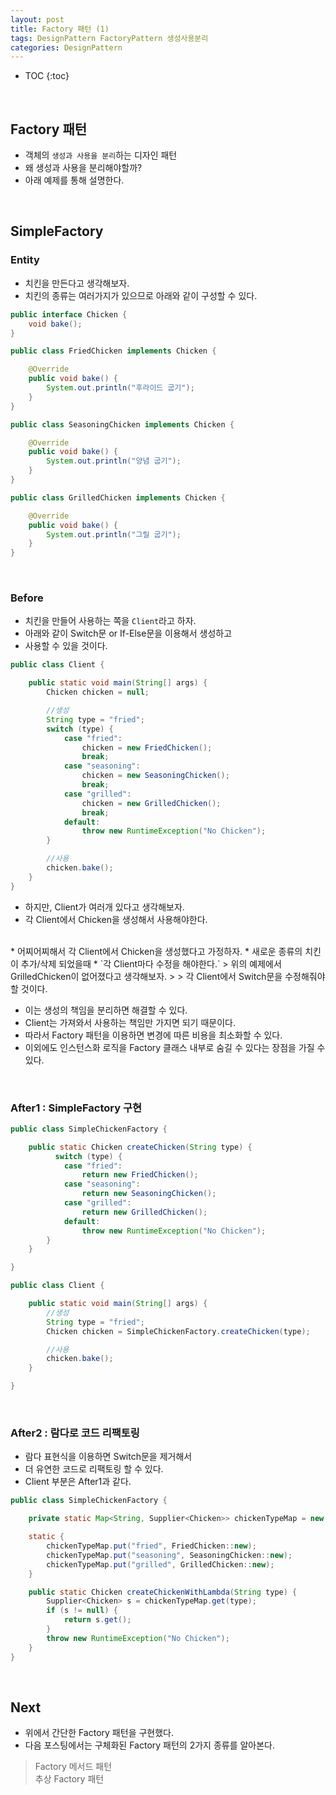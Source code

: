 ```yaml
---
layout: post
title: Factory 패턴 (1)
tags: DesignPattern FactoryPattern 생성사용분리
categories: DesignPattern
---
```


* TOC
{:toc}  

<br>

## Factory 패턴
* 객체의 `생성과 사용을 분리`하는 디자인 패턴
* 왜 생성과 사용을 분리해야할까?
* 아래 예제를 통해 설명한다.

<br>  
  
## SimpleFactory
  
### Entity
* 치킨을 만든다고 생각해보자.  
* 치킨의 종류는 여러가지가 있으므로 아래와 같이 구성할 수 있다. 
  
```java
public interface Chicken {
    void bake();
}
```

```java
public class FriedChicken implements Chicken {

    @Override
    public void bake() {
        System.out.println("후라이드 굽기");
    }
}
```

```java
public class SeasoningChicken implements Chicken {

    @Override
    public void bake() {
        System.out.println("양념 굽기");
    }
}
```

```java
public class GrilledChicken implements Chicken {

    @Override
    public void bake() {
        System.out.println("그릴 굽기");
    }
}
```

<br>  
  
### Before
* 치킨을 만들어 사용하는 쪽을 `Client`라고 하자.
* 아래와 같이 Switch문 or If-Else문을 이용해서 생성하고
* 사용할 수 있을 것이다.

```java
public class Client {

    public static void main(String[] args) {
        Chicken chicken = null;

        //생성
        String type = "fried";
        switch (type) {
            case "fried":
                chicken = new FriedChicken();
                break;
            case "seasoning":
                chicken = new SeasoningChicken();
                break;
            case "grilled":
                chicken = new GrilledChicken();
                break;
            default:
                throw new RuntimeException("No Chicken");
        }

        //사용
        chicken.bake();
    }
}
```

* 하지만, Client가 여러개 있다고 생각해보자.
* 각 Client에서 Chicken을 생성해서 사용해야한다.  
<br>
* 어찌어찌해서 각 Client에서 Chicken을 생성했다고 가정하자.
* 새로운 종류의 치킨이 추가/삭제 되었을때
* `각 Client마다 수정을 해야한다.`  
> 위의 예제에서 GrilledChicken이 없어졌다고 생각해보자.
>
> 각 Client에서 Switch문을 수정해줘야 할 것이다.  
  
<br>
  
* 이는 생성의 책임을 분리하면 해결할 수 있다.
* Client는 가져와서 사용하는 책임만 가지면 되기 때문이다.
* 따라서 Factory 패턴을 이용하면 변경에 따른 비용을 최소화할 수 있다.
* 이외에도 인스턴스화 로직을 Factory 클래스 내부로 숨길 수 있다는 장점을 가질 수 있다.

<br>  
  
### After1 : SimpleFactory 구현
```java
public class SimpleChickenFactory {

    public static Chicken createChicken(String type) {
          switch (type) {
            case "fried":
                return new FriedChicken();
            case "seasoning":
                return new SeasoningChicken();
            case "grilled":
                return new GrilledChicken();
            default:
                throw new RuntimeException("No Chicken");
        }
    }

}
```

```java
public class Client {

    public static void main(String[] args) {
        //생성
        String type = "fried";
        Chicken chicken = SimpleChickenFactory.createChicken(type);

        //사용
        chicken.bake();
    }

}
```

<br>  
  
### After2 : 람다로 코드 리팩토링
* 람다 표현식을 이용하면 Switch문을 제거해서
* 더 유연한 코드로 리팩토링 할 수 있다.
* Client 부분은 After1과 같다.

```java
public class SimpleChickenFactory {

    private static Map<String, Supplier<Chicken>> chickenTypeMap = new HashMap<>();

    static {
        chickenTypeMap.put("fried", FriedChicken::new);
        chickenTypeMap.put("seasoning", SeasoningChicken::new);
        chickenTypeMap.put("grilled", GrilledChicken::new);
    }

    public static Chicken createChickenWithLambda(String type) {
        Supplier<Chicken> s = chickenTypeMap.get(type);
        if (s != null) {
            return s.get();
        }
        throw new RuntimeException("No Chicken");
    }
}
```

<br>  
  
## Next
* 위에서 간단한 Factory 패턴을 구현했다.
* 다음 포스팅에서는 구체화된 Factory 패턴의 2가지 종류를 알아본다.
> Factory 메서드 패턴  
> 추상 Factory 패턴